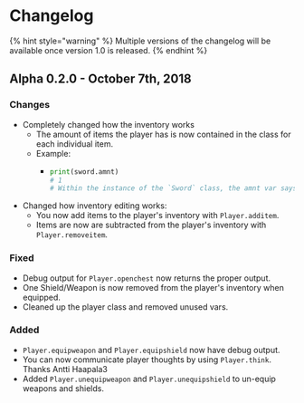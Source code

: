 # Changelog

{% hint style="warning" %}
Multiple versions of the changelog will be available once version 1.0 is released.
{% endhint %}

## 

## Alpha 0.2.0 - October 7th, 2018

### Changes

* Completely changed how the inventory works
  * The amount of items the player has is now contained in the class for each individual item.
  * Example:
    * ```python
      print(sword.amnt)
      # 1  
      # Within the instance of the `Sword` class, the amnt var says that the player has 1 sword.
      ```
* Changed how inventory editing works:
  * You now add items to the player's inventory with `Player.additem`.
  * Items are now are subtracted from the player's inventory with `Player.removeitem`.

### Fixed

* Debug output for `Player.openchest` now returns the proper output.
* One Shield/Weapon is now removed from the player's inventory when equipped.
* Cleaned up the player class and removed unused vars.

### Added

* `Player.equipweapon` and `Player.equipshield` now have debug output.
* You can now communicate player thoughts by using `Player.think`. Thanks Antti Haapala3
* Added `Player.unequipweapon` and `Player.unequipshield` to un-equip weapons and shields.




